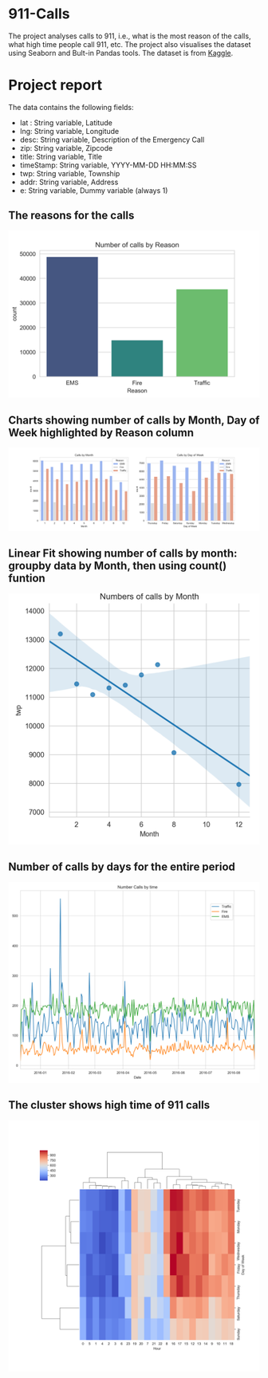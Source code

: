 # 911-Calls
The project analyses calls to 911, i.e., what is the most reason of the calls, what high time people call 911, etc. The project also visualises the dataset using Seaborn and Bult-in Pandas tools. The dataset is from [Kaggle](https://www.kaggle.com/mchirico/montcoalert). 

# Project report

The data contains the following fields:

* lat : String variable, Latitude
* lng: String variable, Longitude
* desc: String variable, Description of the Emergency Call
* zip: String variable, Zipcode
* title: String variable, Title
* timeStamp: String variable, YYYY-MM-DD HH:MM:SS
* twp: String variable, Township
* addr: String variable, Address
* e: String variable, Dummy variable (always 1)

## The reasons for the calls

![Image description](https://github.com/lamdoanduc/Exploratory-data-analysis-projects/blob/master/911-Calls-master/Plots/fig_countplot_reason_1.png)

## Charts showing number of calls by Month, Day of Week highlighted by Reason column

![Image description](https://github.com/lamdoanduc/Exploratory-data-analysis-projects/blob/master/911-Calls-master/Plots/calls_by_time.png)

## Linear Fit showing number of calls by month: groupby data by Month, then using count() funtion

![Image description](https://github.com/lamdoanduc/Exploratory-data-analysis-projects/blob/master/911-Calls-master/Plots/Number_of_calls_by_Month.png)

## Number of calls by days for the entire period

![Image description](https://github.com/lamdoanduc/Exploratory-data-analysis-projects/blob/master/911-Calls-master/Plots/Number_of_calls_by_time.png)

## The cluster shows high time of 911 calls

![Image description](https://github.com/lamdoanduc/Exploratory-data-analysis-projects/blob/master/911-Calls-master/Plots/heatmap.png)


